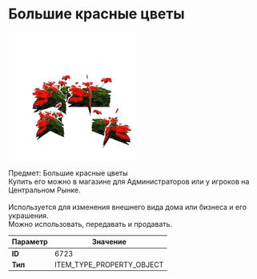 # Большие красные цветы

![Item Image](../img/6723.webp?raw=true)

Предмет: Большие красные цветы<br>Купить его можно в магазине для Администраторов или у игроков на Центральном Рынке.<br><br>Используется для изменения внешнего вида дома или бизнеса и его украшения.<br>Можно использовать, передавать и продавать.


| Параметр | Значение |
|----------|----------|
| **ID** | 6723 |
| **Тип** | ITEM_TYPE_PROPERTY_OBJECT |

